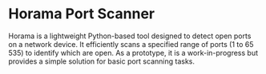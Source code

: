# Horama Port Scanner
Horama is a lightweight Python-based tool designed to detect open ports on a network device. It efficiently scans a specified range of ports (1 to 65 535) to identify which are open. As a prototype, it is a work-in-progress but provides a simple solution for basic port scanning tasks. 
